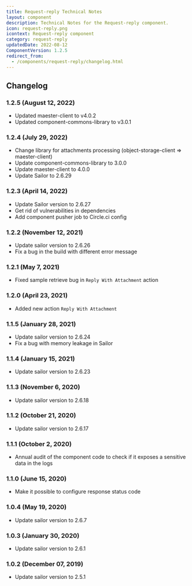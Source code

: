 ```yaml
---
title: Request-reply Technical Notes
layout: component
description: Technical Notes for the Request-reply component.
icon: request-reply.png
icontext: Request-reply component
category: request-reply
updatedDate: 2022-08-12
ComponentVersion: 1.2.5
redirect_from:
  - /components/request-reply/changelog.html
---
```


## Changelog

### 1.2.5 (August 12, 2022)

* Updated maester-client to v4.0.2
* Updated component-commons-library to v3.0.1

###  1.2.4 (July 29, 2022)

* Change library for attachments processing (object-storage-client => maester-client)  
* Update component-commons-library to 3.0.0  
* Update maester-client to 4.0.0
* Update Sailor to 2.6.29

### 1.2.3 (April 14, 2022)

* Update Sailor version to 2.6.27
* Get rid of vulnerabilities in dependencies
* Add component pusher job to Circle.ci config

### 1.2.2 (November 12, 2021)

* Update sailor version to 2.6.26
* Fix a bug in the build with different error message

### 1.2.1 (May 7, 2021)

* Fixed sample retrieve bug in `Reply With Attachment` action

### 1.2.0 (April 23, 2021)

* Added new action `Reply With Attachment`

### 1.1.5 (January 28, 2021)

* Update sailor version to 2.6.24
* Fix a bug with memory leakage in Sailor

### 1.1.4 (January 15, 2021)

* Update sailor version to 2.6.23

### 1.1.3 (November 6, 2020)

* Update sailor version to 2.6.18

### 1.1.2 (October 21, 2020)

* Update sailor version to 2.6.17

### 1.1.1 (October 2, 2020)

* Annual audit of the component code to check if it exposes a sensitive data in the logs

### 1.1.0 (June 15, 2020)

* Make it possible to configure response status code

### 1.0.4 (May 19, 2020)

* Update sailor version to 2.6.7

### 1.0.3 (January 30, 2020)

* Update sailor version to 2.6.1

### 1.0.2 (December 07, 2019)

* Update sailor version to 2.5.1
